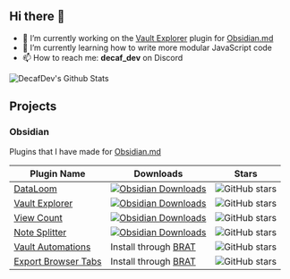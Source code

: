 ## Hi there 👋

- 🔭 I’m currently working on the [Vault Explorer](https://github.com/decaf-dev/obsidian-vault-explorer) plugin for [Obsidian.md](https://obsidian.md)
- 🌱 I’m currently learning how to write more modular JavaScript code
- 📫 How to reach me: **decaf_dev** on Discord

![DecafDev's Github Stats](https://github-readme-stats.vercel.app/api?username=decaf-dev&theme=nightowl&show_icons=true)

## Projects

### Obsidian 

Plugins that I have made for [Obsidian.md](https://obsidian.md)

| Plugin Name                                                                                  | Downloads                                                                                                                                                                                                                                                                                                                                               | Stars                                                                                                       |
| -------------------------------------------------------------------------------------------- | ------------------------------------------------------------------------------------------------------------------------------------------------------------------------------------------------------------------------------------------------------------------------------------------------------------------------------------------------------- | ----------------------------------------------------------------------------------------------------------- |
| [DataLoom](https://github.com/decaf-dev/obsidian-dataloom)                              | [![Obsidian Downloads](https://img.shields.io/badge/dynamic/json?logo=obsidian&color=%23483699&label=downloads&query=%24%5B%22notion-like-tables%22%5D.downloads&url=https%3A%2F%2Fraw.githubusercontent.com%2Fobsidianmd%2Fobsidian-releases%2Fmaster%2Fcommunity-plugin-stats.json)](https://obsidian.md/plugins?id=notion-like-tables)           | ![GitHub stars](https://img.shields.io/github/stars/decaf-dev/obsidian-dataloom?style=flat)               |
| [Vault Explorer](https://github.com/decaf-dev/obsidian-vault-explorer)                                  | [![Obsidian Downloads](https://img.shields.io/badge/dynamic/json?logo=obsidian&color=%23483699&label=downloads&query=%24%5B%22vault-explorer%22%5D.downloads&url=https%3A%2F%2Fraw.githubusercontent.com%2Fobsidianmd%2Fobsidian-releases%2Fmaster%2Fcommunity-plugin-stats.json)](https://obsidian.md/plugins?id=vault-explorer)               | ![GitHub stars](https://img.shields.io/github/stars/decaf-dev/obsidian-vault-explorer?style=flat)                 |
| [View Count](https://github.com/decaf-dev/obsidian-view-count)                        | [![Obsidian Downloads](https://img.shields.io/badge/dynamic/json?logo=obsidian&color=%23483699&label=downloads&query=%24%5B%22view-count%22%5D.downloads&url=https%3A%2F%2Fraw.githubusercontent.com%2Fobsidianmd%2Fobsidian-releases%2Fmaster%2Fcommunity-plugin-stats.json)](https://obsidian.md/plugins?id=view-count)                       | ![GitHub stars](https://img.shields.io/github/stars/decaf-dev/obsidian-view-count?style=flat)            |
| [Note Splitter](https://github.com/decaf-dev/obsidian-note-splitter)                          | [![Obsidian Downloads](https://img.shields.io/badge/dynamic/json?logo=obsidian&color=%23483699&label=downloads&query=%24%5B%22note-splitter%22%5D.downloads&url=https%3A%2F%2Fraw.githubusercontent.com%2Fobsidianmd%2Fobsidian-releases%2Fmaster%2Fcommunity-plugin-stats.json)](https://obsidian.md/plugins?id=note-splitter)                         | ![GitHub stars](https://img.shields.io/github/stars/decaf-dev/obsidian-note-splitter?style=flat)             |
| [Vault Automations](https://github.com/decaf-dev/obsidian-vault-automations)                      | Install through [BRAT](https://github.com/TfTHacker/obsidian42-brat)                    | ![GitHub stars](https://img.shields.io/github/stars/decaf-dev/obsidian-vault-automations?style=flat)             |
| [Export Browser Tabs](https://github.com/decaf-dev/obsidian-export-browser-tabs)                      | Install through [BRAT](https://github.com/TfTHacker/obsidian42-brat)                    | ![GitHub stars](https://img.shields.io/github/stars/decaf-dev/obsidian-export-browser-tabs?style=flat)             |

<!--
**decaf-dev/decaf-dev** is a ✨ _special_ ✨ repository because its `README.md` (this file) appears on your GitHub profile.

Here are some ideas to get you started:

- 🔭 I’m currently working on ...
- 🌱 I’m currently learning ...
- 👯 I’m looking to collaborate on ...
- 🤔 I’m looking for help with ...
- 💬 Ask me about ...
- 📫 How to reach me: ...
- 😄 Pronouns: ...
- ⚡ Fun fact: ...
-->
